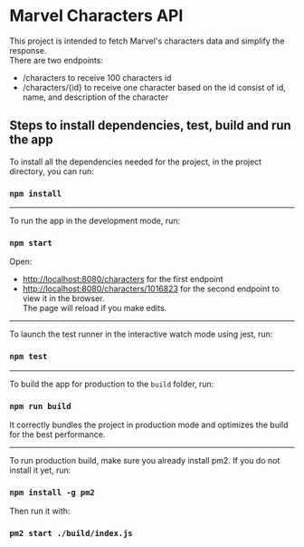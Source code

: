 # Marvel Characters API

This project is intended to fetch Marvel's characters data and simplify the response. </br >
There are two endpoints:</br >
- /characters to receive 100 characters id
- /characters/{id} to receive one character based on the id consist of id, name, and description of the character

## Steps to install dependencies, test, build and run the app

To install all the dependencies needed for the project, in the project directory, you can run:
### `npm install`
<hr />

To run the app in the development mode, run:
### `npm start`
Open:
- [http://localhost:8080/characters](http://localhost:8080/characters) for the first endpoint
- [http://localhost:8080/characters/1016823](http://localhost:8080/characters/1016823) for the second endpoint
to view it in the browser. <br />
The page will reload if you make edits.
<hr />

To launch the test runner in the interactive watch mode using jest, run:
### `npm test`
<hr />

To build the app for production to the `build` folder, run:
### `npm run build`
It correctly bundles the project in production mode and optimizes the build for the best performance.
<hr />

To run production build, make sure you already install pm2. If you do not install it yet, run:
### `npm install -g pm2`

Then run it with:
### `pm2 start ./build/index.js`
